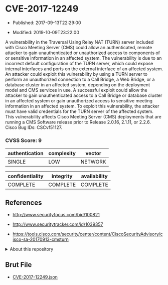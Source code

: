 # CVE-2017-12249

- Published: 2017-09-13T22:29:00

- Modified: 2019-10-09T23:22:00

A vulnerability in the Traversal Using Relay NAT (TURN) server included with Cisco Meeting Server (CMS) could allow an authenticated, remote attacker to gain unauthenticated or unauthorized access to components of or sensitive information in an affected system. The vulnerability is due to an incorrect default configuration of the TURN server, which could expose internal interfaces and ports on the external interface of an affected system. An attacker could exploit this vulnerability by using a TURN server to perform an unauthorized connection to a Call Bridge, a Web Bridge, or a database cluster in an affected system, depending on the deployment model and CMS services in use. A successful exploit could allow the attacker to gain unauthenticated access to a Call Bridge or database cluster in an affected system or gain unauthorized access to sensitive meeting information in an affected system. To exploit this vulnerability, the attacker must have valid credentials for the TURN server of the affected system. This vulnerability affects Cisco Meeting Server (CMS) deployments that are running a CMS Software release prior to Release 2.0.16, 2.1.11, or 2.2.6. Cisco Bug IDs: CSCvf51127.

### CVSS Score: **9**

| authentication | complexity | vector |
| --- | --- | --- |
| SINGLE | LOW | NETWORK |

| confidentiality | integrity | availability |
| --- | --- | --- |
| COMPLETE | COMPLETE | COMPLETE |

## References

* http://www.securityfocus.com/bid/100821

* http://www.securitytracker.com/id/1039357

* https://tools.cisco.com/security/center/content/CiscoSecurityAdvisory/cisco-sa-20170913-cmsturn

<details>
<summary>About this repository</summary> 

  This repository is part of the project [Live Hack CVE](https://github.com/Live-Hack-CVE). Main website can be found [www.live-hack.org](https://www.live-hack.org) 
  
  Made by [Sn0wAlice](https://github.com/Sn0wAlice) for the people that care about security and need to have a feed of the latest CVEs. Hope you enjoy it, don't forget to star the repo and follow me on [Twitter](https://twitter.com/Sn0wAlice) and [Github](https://github.com/Sn0wAlice). And that is my [personnal website](https://www.alice-snow.me/)

  - [Home Page](https://github.com/Live-Hack-CVE)
  - [Framework](https://github.com/Live-Hack-CVE/cve-framework)
  - [CVE database](https://github.com/Live-Hack-CVE/full_database)
  - [Changelog](https://github.com/Live-Hack-CVE/Changelog)
</details>

## Brut File

* [CVE-2017-12249.json](https://raw.githubusercontent.com/Live-Hack-CVE/full_database/main/cves/2017/CVE-2017-12249.json)

